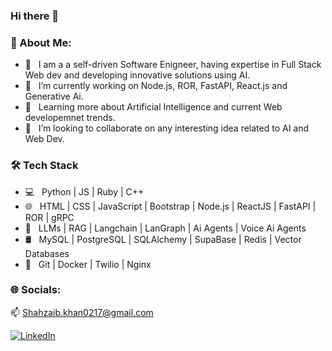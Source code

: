 ### Hi there 👋

<h3>💫 About Me:</h3>

- 🤔 &nbsp; I am a a self-driven Software Enigneer, having expertise in Full Stack Web dev and developing innovative solutions using AI.
- 🔭 &nbsp; I’m currently working on Node.js, ROR, FastAPI, React.js and Generative Ai.
- 🌱 &nbsp; Learning more about Artificial Intelligence and current Web developemnet trends.
- 👯 &nbsp; I’m looking to collaborate on any interesting idea related to AI and Web Dev.

<h3>🛠 Tech Stack</h3>

- 💻 &nbsp; Python | JS | Ruby | C++
- 🌐 &nbsp; HTML | CSS | JavaScript | Bootstrap | Node.js | ReactJS | FastAPI | ROR | gRPC
- 🤖 &nbsp; LLMs | RAG | Langchain | LanGraph | Ai Agents | Voice Ai Agents  
- 🛢 &nbsp; MySQL | PostgreSQL | SQLAlchemy | SupaBase | Redis | Vector Databases
- 🔧 &nbsp; Git | Docker | Twilio | Nginx

### 🌐 Socials:
📫 
[Shahzaib.khan0217@gmail.com](mailto:Shahzaib.khan0217@gmail.com)

[![LinkedIn](https://img.shields.io/badge/LinkedIn-%230077B5.svg?logo=linkedin&logoColor=white)](http://www.linkedin.com/in/shahzaib-khan-b17852225/)

